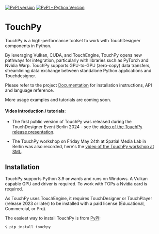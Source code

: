[![PyPI version](https://badge.fury.io/py/touchpy.svg)](https://badge.fury.io/py/touchpy)
[![PyPI - Python Version](https://img.shields.io/pypi/pyversions/touchpy)](https://pypi.org/project/touchpy/)



# TouchPy
TouchPy is a high-performance toolset to work with TouchDesigner components in Python.

By leveraging Vulkan, CUDA, and TouchEngine, TouchPy opens new pathways for integration, particularly with libraries such as PyTorch and Nvidia Warp. TouchPy supports GPU-to-GPU (zero-copy) data transfers, streamlining data exchange between standalone Python applications and Touchdesigner.

Please refer to the project [Documentation](https://intentdev.github.io/touchpy/) for installation instructions, API and language reference.

More usage examples and tutorials are coming soon. 

#### Video introduction / tutorials:
- The first public version of TouchPy was released during the TouchDesigner Event Berlin 2024 - see the [video of the TouchPy release presentation](https://www.youtube.com/live/hxCsPlc6W-o?t=10315s).

- The TouchPy workshop on Friday May 24th at Spatial Media Lab in Berlin was also recorded, here's the [video of the TouchPy workshop at SML](https://www.youtube.com/watch?v=XDZkcEkWTOE).

## Installation

TouchPy supports Python 3.9 onwards and runs on Windows.
A Vulkan capable GPU and driver is required. To work with TOPs a Nvidia card is required.

As TouchPy uses TouchEngine, it requires TouchDesigner or TouchPlayer (release 2023 or later) to be installed with a paid license (Educational, Commercial, or Pro).

The easiest way to install TouchPy is from [PyPI](https://pypi.org/project/touchpy/):

`$ pip install touchpy`

